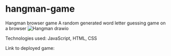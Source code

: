 # hangman-game
Hangman browser game
A random generated word letter guessing game on a browser
![Hangman drawio](https://github.com/westside7/hangman-game/assets/44102394/a69f7d61-134c-49f9-9725-ca016f1d08c6)

Technologies used: JavaScript, HTML, CSS

Link to deployed game: 
